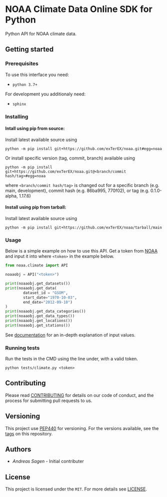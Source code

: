 # NOAA Climate Data Online SDK for Python

Python API for NOAA climate data.

## Getting started

### Prerequisites

To use this interface you need:

- `python 3.7+`

For development you additionaly need:

- `sphinx`

### Installing

#### Intall using pip from source:

Install latest available source using

```
python -m pip install git+https://github.com/exTerEX/noaa.git#egg=noaa
```

Or install specific version (tag, commit, branch) available using

```
python -m pip install git+https://github.com/exTerEX/noaa.git@<branch/commit hash/tag>#egg=noaa
```

where `<branch/commit hash/tag>` is changed out for a specific branch (e.g. main, development), commit hash (e.g. 86ba995, 770f02), or tag (e.g. 0.1.0-alpha, 1.17.6)

#### Install using pip from tarball:

Install latest available source using

```
python -m pip install git+https://github.com/exTerEX/noaa/tarball/main
```

### Usage

Below is a simple example on how to use this API. Get a token from [NOAA](https://www.ncdc.noaa.gov/cdo-web/token) and input it into where `<token>` in the example below.

```python
from noaa.climate import API

noaaobj = API("<token>")

print(noaaobj.get_datasets())
print(noaaobj.get_data(
        dataset_id = "GSOM",
        start_date="1970-10-03",
        end_date="2012-09-10")
)
print(noaaobj.get_data_categories())
print(noaaobj.get_data_types())
print(noaaobj.get_locations())
print(noaaobj.get_stations())
```

See [documentation](https://www.ncdc.noaa.gov/cdo-web/webservices/v2) for an in-depth explanation of input values.

### Running tests

Run the tests in the CMD using the line under, with a valid token.

```console
python tests/climate.py <token>
```

## Contributing

Please read [CONTRIBUTING](https://github.com/exTerEX/noaa/blob/main/.github/CONTRIBUTING.md) for details on our code of conduct, and the process for submitting pull requests to us.

## Versioning

This project use [PEP440](https://peps.python.org/pep-0440/) for versioning. For the versions available, see the [tags](https://github.com/exTerEX/noaa/tags) on this repository.

## Authors

- _Andreas Sagen_ - Initial contributer

## License

This project is licensed under the `MIT`. For more details see [LICENSE](LICENSE).
